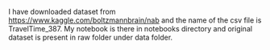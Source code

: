 I have downloaded dataset from https://www.kaggle.com/boltzmannbrain/nab and the name of the csv file is TravelTime_387.
My notebook is there in notebooks directory and original dataset is present in raw folder under data folder.
